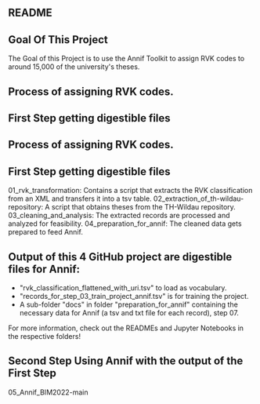 ## README


## Goal Of This Project

The Goal of this Project is to use the Annif Toolkit to assign RVK codes to around 15,000 of the university's theses.

## Process of assigning RVK codes.

## First Step getting digestible files

## Process of assigning RVK codes.
## First Step getting digestible files

01_rvk_transformation: Contains a script that extracts the RVK classification from an XML and transfers it into a tsv table.
02_extraction_of_th-wildau-repository: A script that obtains theses from the TH-Wildau repository.
03_cleaning_and_analysis: The extracted records are processed and analyzed for feasibility.
04_preparation_for_annif: The cleaned data gets prepared to feed Annif.


## Output of this 4 GitHub project are digestible files for Annif:
* "rvk_classification_flattened_with_uri.tsv" to load as vocabulary.
* "records_for_step_03_train_project_annif.tsv" is for training the project.
* A sub-folder "docs" in folder "preparation_for_annif" containing the necessary data for Annif (a tsv and txt file for each record), step 07.

For more information, check out the READMEs and Jupyter Notebooks in the respective folders!


## Second Step Using Annif with the output of the First Step

05_Annif_BIM2022-main
